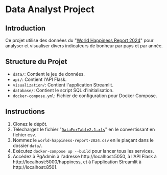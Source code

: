 # Data Analyst Project

## Introduction
Ce projet utilise des données du "[World Happiness Report 2024](https://worldhappiness.report/data/)" pour analyser et visualiser divers indicateurs de bonheur par pays et par année.

## Structure du Projet
- `data/`: Contient le jeu de données.
- `api/`: Contient l'API Flask.
- `visualization/`: Contient l'application Streamlit.
- `database/`: Contient le script SQL d'initialisation.
- `docker-compose.yml`: Fichier de configuration pour Docker Compose.

## Instructions

1. Clonez le dépôt.
2. Télechargez le fichier "[`DataForTable2.1.xls`](https://happiness-report.s3.amazonaws.com/2024/DataForTable2.1.xls)" en le convertissant en fichier csv. 
3. Nommez le `world-happiness-report-2024.csv` en le plaçant dans le dossier `data/`.
4. Exécutez `docker-compose up --build` pour lancer tous les services.
5. Accédez à PgAdmin à l'adresse http://localhost:5050, à l'API Flask à http://localhost:5000/happiness, et à l'application Streamlit à http://localhost:8501.
